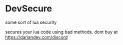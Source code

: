 # DevSecure
some sort of lua security

secures your lua code using bad methods. dont buy at https://dariandev.com/discord
